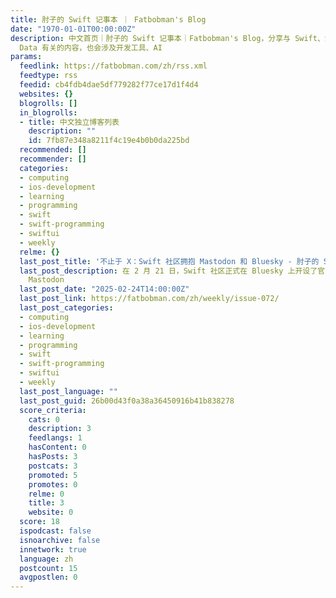 ```yaml
---
title: 肘子的 Swift 记事本 ｜ Fatbobman's Blog
date: "1970-01-01T00:00:00Z"
description: 中文首页｜肘子的 Swift 记事本｜Fatbobman's Blog，分享与 Swift、SwiftUI、Core Data、Swift
  Data 有关的内容，也会涉及开发工具、AI
params:
  feedlink: https://fatbobman.com/zh/rss.xml
  feedtype: rss
  feedid: cb4fdb4dae5df779282f77ce17d1f4d4
  websites: {}
  blogrolls: []
  in_blogrolls:
  - title: 中文独立博客列表
    description: ""
    id: 7fb87e348a8211f4c19e4b0b0da225bd
  recommended: []
  recommender: []
  categories:
  - computing
  - ios-development
  - learning
  - programming
  - swift
  - swift-programming
  - swiftui
  - weekly
  relme: {}
  last_post_title: '不止于 X：Swift 社区拥抱 Mastodon 和 Bluesky - 肘子的 Swift 周报 #72'
  last_post_description: 在 2 月 21 日，Swift 社区正式在 Bluesky 上开设了官方账户，同时在其早在 2022 年就创建的
    Mastodon
  last_post_date: "2025-02-24T14:00:00Z"
  last_post_link: https://fatbobman.com/zh/weekly/issue-072/
  last_post_categories:
  - computing
  - ios-development
  - learning
  - programming
  - swift
  - swift-programming
  - swiftui
  - weekly
  last_post_language: ""
  last_post_guid: 26b00d43f0a38a36450916b41b838278
  score_criteria:
    cats: 0
    description: 3
    feedlangs: 1
    hasContent: 0
    hasPosts: 3
    postcats: 3
    promoted: 5
    promotes: 0
    relme: 0
    title: 3
    website: 0
  score: 18
  ispodcast: false
  isnoarchive: false
  innetwork: true
  language: zh
  postcount: 15
  avgpostlen: 0
---
```

